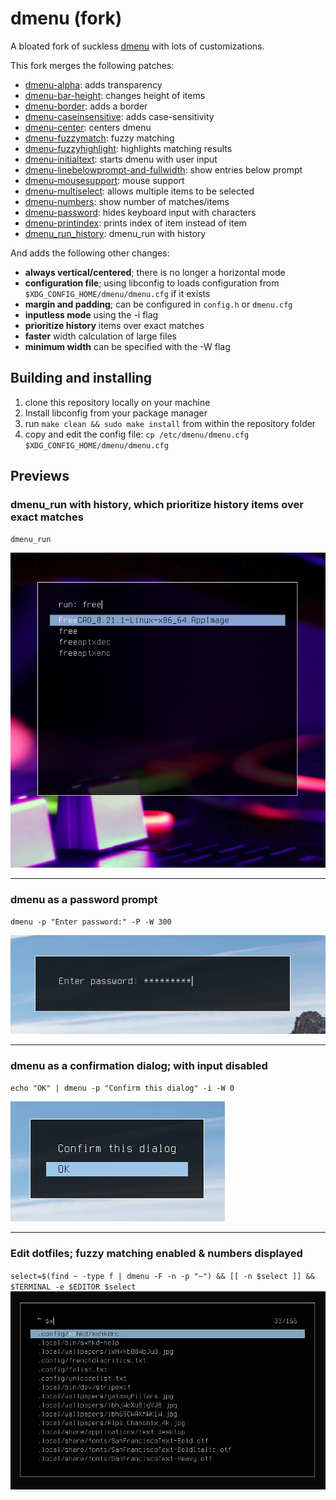 dmenu (fork)
============

A bloated fork of suckless [dmenu](https://tools.suckless.org/dmenu) with lots of customizations.

This fork merges the following patches: 

- [dmenu-alpha](https://tools.suckless.org/dmenu/patches/alpha/): adds transparency
- [dmenu-bar-height](https://tools.suckless.org/dmenu/patches/bar_height/): changes height of items
- [dmenu-border](https://tools.suckless.org/dmenu/patches/border/): adds a border
- [dmenu-caseinsensitive](https://tools.suckless.org/dmenu/patches/case-insensitive/): adds case-sensitivity
- [dmenu-center](https://tools.suckless.org/dmenu/patches/center/): centers dmenu
- [dmenu-fuzzymatch](https://tools.suckless.org/dmenu/patches/fuzzymatch/): fuzzy matching
- [dmenu-fuzzyhighlight](https://tools.suckless.org/dmenu/patches/fuzzyhighlight/): highlights matching results
- [dmenu-initialtext](https://tools.suckless.org/dmenu/patches/initialtext/): starts dmenu with user input
- [dmenu-linebelowprompt-and-fullwidth](https://tools.suckless.org/dmenu/patches/lines-below-prompt/): show entries below prompt
- [dmenu-mousesupport](https://tools.suckless.org/dmenu/patches/mouse-support/): mouse support
- [dmenu-multiselect](https://tools.suckless.org/dmenu/patches/multi-selection/): allows multiple items to be selected
- [dmenu-numbers](https://tools.suckless.org/dmenu/patches/numbers/): show number of matches/items
- [dmenu-password](https://tools.suckless.org/dmenu/patches/password/): hides keyboard input with characters
- [dmenu-printindex](https://tools.suckless.org/dmenu/patches/printindex/): prints index of item instead of item
- [dmenu_run_history](https://tools.suckless.org/dmenu/scripts/dmenu_run_with_command_history/): dmenu_run with history

And adds the following other changes: 

- **always vertical/centered**; there is no longer a horizontal mode
- **configuration file**; using libconfig to loads configuration from `$XDG_CONFIG_HOME/dmenu/dmenu.cfg` if it exists
- **margin and padding**; can be configured in `config.h` or `dmenu.cfg`
- **inputless mode** using the -i flag
- **prioritize history** items over exact matches
- **faster** width calculation of large files
- **minimum width** can be specified with the -W flag

Building and installing
-----------------------

1. clone this repository locally on your machine
2. Install libconfig from your package manager
3. run `make clean && sudo make install` from within the repository folder
4. copy and edit the config file: `cp /etc/dmenu/dmenu.cfg $XDG_CONFIG_HOME/dmenu/dmenu.cfg`

Previews
--------


### dmenu_run with history, which prioritize history items over exact matches 
`dmenu_run`

![dmenu](assets/dmenu_launch.png)

***



### dmenu as a password prompt
`dmenu -p "Enter password:" -P -W 300`

![dmenu](assets/dmenu_password.jpg)

***



### dmenu as a confirmation dialog; with input disabled
`echo "OK" | dmenu -p "Confirm this dialog" -i -W 0`

![dmenu](assets/dmenu_dialog.jpg)

***



### Edit dotfiles; fuzzy matching enabled & numbers displayed
`select=$(find ~ -type f | dmenu -F -n -p "~") && [[ -n $select ]] && $TERMINAL -e $EDITOR $select`
![dmenu](assets/dmenu_editor.jpg)
